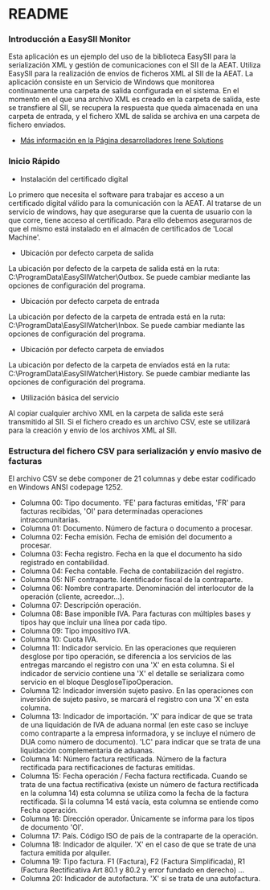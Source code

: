 # README #

### Introducción a EasySII Monitor ###

Esta aplicación es un ejemplo del uso de la biblioteca EasySII para la serialización XML y gestión de comunicaciones con el SII de la AEAT. Utiliza EasySII para la realización de envíos de ficheros XML al SII de la AEAT. 
La aplicación consiste en un Servicio de Windows que monitorea continuamente una carpeta de salida configurada en el sistema. En el momento en el que una archivo XML es creado en la carpeta de salida, este se transfiere al SII, se recupera la respuesta que queda almacenada en una carpeta de entrada, y el fichero XML de salida se archiva en una carpeta de fichero enviados.

* [Más información en la Página desarrolladores Irene Solutions](https://www.irenesolutions.com/developers.html#sii)

### Inicio Rápido ###

* Instalación del certificado digital

Lo primero que necesita el software para trabajar es acceso a un certificado digital válido para la comunicación con la AEAT. Al tratarse de un servicio de windows, hay que asegurarse que la cuenta de usuario con la que corre, tiene acceso al certificado. Para ello debemos asegurarnos de que el mismo está instalado en el almacén de certificados de 'Local Machine'.

* Ubicación por defecto carpeta de salida

La ubicación por defecto de la carpeta de salida está en la ruta: C:\ProgramData\EasySIIWatcher\Outbox. Se puede cambiar mediante las opciones de configuración del programa.

* Ubicación por defecto carpeta de entrada

La ubicación por defecto de la carpeta de entrada está en la ruta: C:\ProgramData\EasySIIWatcher\Inbox. Se puede cambiar mediante las opciones de configuración del programa.

* Ubicación por defecto carpeta de enviados

La ubicación por defecto de la carpeta de envíados está en la ruta: C:\ProgramData\EasySIIWatcher\History. Se puede cambiar mediante las opciones de configuración del programa.

* Utilización básica del servicio

Al copiar cualquier archivo XML en la carpeta de salida este será transmitido al SII. Si el fichero creado es un archivo CSV, este se utilizará para la creación y envío de los archivos XML al SII.

### Estructura del fichero CSV para serialización y envío masivo de facturas ###

El archivo CSV se debe componer de 21 columnas y debe estar codificado en Windows ANSI codepage 1252.  
- Columna 00: Tipo documento. 'FE' para facturas emitidas, 'FR' para facturas recibidas, 'OI' para determinadas operaciones intracomunitarias.  
- Columna 01: Documento. Número de factura o documento a procesar.
- Columna 02: Fecha emisión. Fecha de emisión del documento a procesar.  
- Columna 03: Fecha registro. Fecha en la que el documento ha sido registrado en contabilidad.
- Columna 04: Fecha contable. Fecha de contabilización del registro.
- Columna 05: NIF contraparte. Identificador fiscal de la contraparte.
- Columna 06: Nombre contraparte. Denominación del interlocutor de la operación (cliente, acreedor...).
- Columna 07: Descripción operación.
- Columna 08: Base imponible IVA. Para facturas con múltiples bases y tipos hay que incluir una línea por cada tipo.
- Columna 09: Tipo impositivo IVA.
- Columna 10: Cuota IVA.
- Columna 11: Indicador servicio. En las operaciones que requieren desglose por tipo operación, se diferencia a los servicios de las entregas marcando el registro con una 'X' en esta columna. Si el indicador de servicio contiene una 'X' el detalle se serializara como servicio en el bloque DesgloseTipoOperacion.
- Columna 12: Indicador inversión sujeto pasivo. En las operaciones con inversión de sujeto pasivo, se marcará el registro con una 'X' en esta columna. 
- Columna 13: Indicador de importación. 'X' para indicar de que se trata de una liquidación de IVA de aduana normal (en este caso se incluye como contraparte a la empresa informadora, y se incluye el número de DUA como número de documento). 'LC' para indicar que se trata de una liquidación complementaria de aduanas.
- Columna 14: Número factura rectificada. Número de la factura rectificada para rectificaciones de facturas emitidas.
- Columna 15: Fecha operación / Fecha factura rectificada. Cuando se trata de una factua rectificativa (existe un número de factura    rectificada en la columna 14) esta columna se utiliza como la fecha de la factura rectificada. Si la columna 14 está vacía, esta columna se entiende como Fecha operación.
- Columna 16: Dirección operador. Únicamente se informa para los tipos de documento 'OI'.
- Columna 17: País. Código ISO de pais de la contraparte de la operación.
- Columna 18: Indicador de alquiler. 'X' en el caso de que se trate de una factura emitida por alquiler.
- Columna 19: Tipo factura. F1 (Factura), F2 (Factura Simplificada), R1 (Factura Rectificativa Art 80.1 y 80.2 y error fundado en derecho) ...
- Columna 20: Indicador de autofactura. 'X' si se trata de una autofactura.

